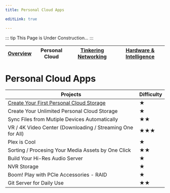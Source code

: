 ```yaml
---
title: Personal Cloud Apps

editLink: true

---
```


::: tip
This Page is Under Construction...
:::

| [Overview](..) | Personal Cloud | [Tinkering Networking](../TinkeringNetworking/) | [Hardware & Intelligence](../Hardware&Intelligence/) |
| --- | --- | --- | --- |

# Personal Cloud Apps

| Projects                                                                                             | Difficulty |
| ---------------------------------------------------------------------------------------------------- | ---------- |
| [Create Your First Personal Cloud Storage](./CreateYourFirstPersonalCloudStorage)                    | ★          |
| Create Your Unlimited Personal Cloud Storage                                                         | ★          |
| Sync Files from Mutiple Devices Automatically                                                        | ★★         |
| VR / 4K Video Center (Downloading / Streaming One for All)                                           | ★★★        |
| Plex is Cool                                                                                         | ★          |
| Sorting / Procesing Your Media Assets by One Click                                                   | ★★         |
| Build Your Hi-Res Audio Server                                                                       | ★          |
| NVR Storage                                                                                          | ★          |
| Boom! Play with PCIe Accessories - RAID                                                              | ★          |
| Git Server for Daily Use                                                                             | ★★         |